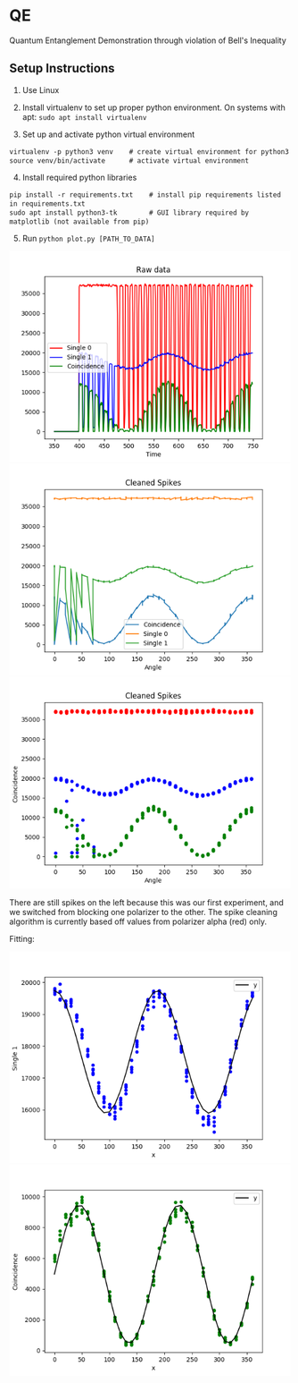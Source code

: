 # QE
Quantum Entanglement Demonstration through violation of Bell's Inequality

## Setup Instructions

1. Use Linux

2. Install virtualenv to set up proper python environment. On systems with apt: `sudo apt install virtualenv`

3. Set up and activate python virtual environment
```
virtualenv -p python3 venv    # create virtual environment for python3
source venv/bin/activate      # activate virtual environment
```

4. Install required python libraries
```
pip install -r requirements.txt    # install pip requirements listed in requirements.txt
sudo apt install python3-tk        # GUI library required by matplotlib (not available from pip)
```

5. Run `python plot.py [PATH_TO_DATA]`

![sample_plot_raw_data](Sample_Images/sample_plot.png)
![sample_plot_clean_spikes_line](Sample_Images/clean_line.png)
![sample_plot_clean_spikes_scatter](Sample_Images/clean_scatter.png)

There are still spikes on the left because this was our first experiment, and we switched from blocking one polarizer to the other. The spike cleaning algorithm is currently based off values from polarizer alpha (red) only. 

Fitting:

![fit_single1_part1_a45](Fitting/Img/fit_single1_part_1_a45.png)
![fit_coincidence_part1_a45](Fitting/Img/fit_coincidence_part_1_a45.png)

